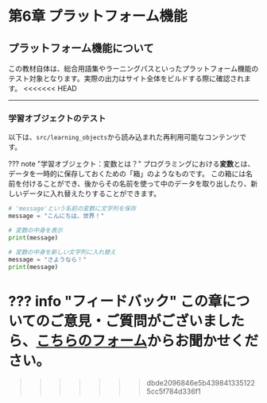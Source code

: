 # 第6章 プラットフォーム機能

## プラットフォーム機能について

この教材自体は、総合用語集やラーニングパスといったプラットフォーム機能のテスト対象となります。実際の出力はサイト全体をビルドする際に確認されます。
<<<<<<< HEAD

---

### 学習オブジェクトのテスト

以下は、`src/learning_objects`から読み込まれた再利用可能なコンテンツです。

??? note "学習オブジェクト：変数とは？"
    プログラミングにおける**変数**とは、データを一時的に保存しておくための「箱」のようなものです。
    この箱には名前を付けることができ、後からその名前を使って中のデータを取り出したり、新しいデータに入れ替えたりすることができます。
    

```python
# 'message'という名前の変数に文字列を保存
message = "こんにちは、世界！"

# 変数の中身を表示
print(message)

# 変数の中身を新しい文字列に入れ替え
message = "さようなら！"
print(message)

```

??? info "フィードバック"
    この章についてのご意見・ご質問がございましたら、[こちらのフォーム](https://docs.google.com/forms/d/e/1FAIpQLSdzs_12345/viewform?usp=sf_link)からお聞かせください。
=======
>>>>>>> dbde2096846e5b4398413351225cc5f784d336f1
